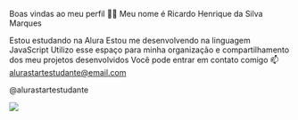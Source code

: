Boas vindas ao meu perfil 💙💙
Meu nome é Ricardo Henrique da Silva Marques

Estou estudando na Alura
Estou me desenvolvendo na linguagem JavaScript
Utilizo esse espaço para minha organização e compartilhamento dos meu projetos desenvolvidos
Você pode entrar em contato comigo 📫
alurastartestudante@email.com

@alurastartestudante

![]([link](https://tenor.com/pt-BR/view/dancinha-dancinhaboladaadriano-gif-1255678202582806186))

